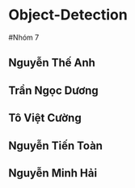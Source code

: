 # Object-Detection
#Nhóm 7
## Nguyễn Thế Anh
## Trần Ngọc Dương
## Tô Việt Cường
## Nguyễn Tiến Toàn
## Nguyễn Minh Hải
